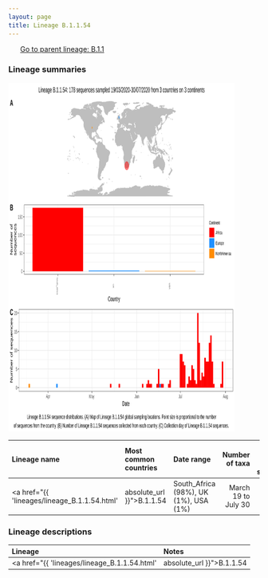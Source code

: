 ```yaml
---
layout: page
title: Lineage B.1.1.54
---
```




<p>
<ul class="actions small">
	 <a href="{{ 'lineages/lineage_B.1.1.html' | absolute_url }}" class="button special fit">Go to parent lineage: B.1.1</a>
</ul>
</p>
<h3> Lineage summaries</h3>

<img src="../assets/images/B.1.1.54.svg" alt="B.1.1.54 lineage summary figure" width="90%" height="700px" />


| Lineage name | Most common countries | Date range | Number of taxa |  Days since last sampling | Known Travel | Recall value |
|:-----|:-----|:-------|-------:|-------:|:---------|--------:|
| <a href="{{ 'lineages/lineage_B.1.1.54.html' | absolute_url }}">B.1.1.54</a> | South_Africa (98%), UK (1%), USA (1%) | March 19 to July 30 | 178 |  | 0.98 |

<h3>Lineage descriptions</h3>

| Lineage | Notes |
|:-----|:-----|
| <a href="{{ 'lineages/lineage_B.1.1.54.html' | absolute_url }}">B.1.1.54</a> | South African lineage |

